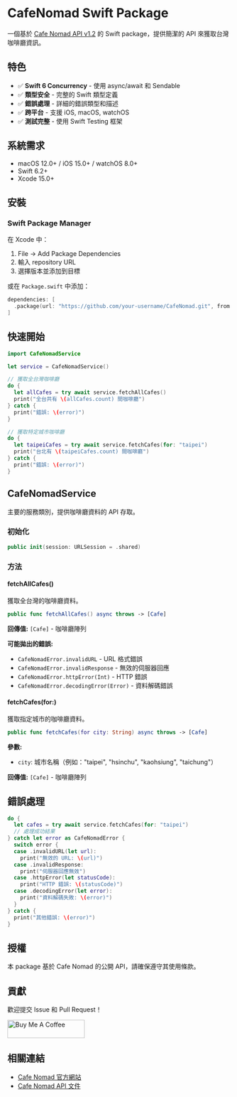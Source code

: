# CafeNomad Swift Package

一個基於 [Cafe Nomad API v1.2](https://cafenomad.tw/developers/docs/v1.2) 的 Swift package，提供簡潔的 API 來獲取台灣咖啡廳資訊。

## 特色

- ✅ **Swift 6 Concurrency** - 使用 async/await 和 Sendable
- ✅ **類型安全** - 完整的 Swift 類型定義
- ✅ **錯誤處理** - 詳細的錯誤類型和描述
- ✅ **跨平台** - 支援 iOS, macOS, watchOS
- ✅ **測試完整** - 使用 Swift Testing 框架

## 系統需求

- macOS 12.0+ / iOS 15.0+ / watchOS 8.0+
- Swift 6.2+
- Xcode 15.0+

## 安裝

### Swift Package Manager

在 Xcode 中：
1. File → Add Package Dependencies
2. 輸入 repository URL
3. 選擇版本並添加到目標

或在 `Package.swift` 中添加：

```swift
dependencies: [
  .package(url: "https://github.com/your-username/CafeNomad.git", from: "1.0.0")
]
```

## 快速開始

```swift
import CafeNomadService

let service = CafeNomadService()

// 獲取全台灣咖啡廳
do {
  let allCafes = try await service.fetchAllCafes()
  print("全台共有 \(allCafes.count) 間咖啡廳")
} catch {
  print("錯誤: \(error)")
}

// 獲取特定城市咖啡廳
do {
  let taipeiCafes = try await service.fetchCafes(for: "taipei")
  print("台北有 \(taipeiCafes.count) 間咖啡廳")
} catch {
  print("錯誤: \(error)")
}
```

## CafeNomadService

主要的服務類別，提供咖啡廳資料的 API 存取。

### 初始化

```swift
public init(session: URLSession = .shared)
```

### 方法

#### fetchAllCafes()

獲取全台灣的咖啡廳資料。

```swift
public func fetchAllCafes() async throws -> [Cafe]
```

**回傳值:** `[Cafe]` - 咖啡廳陣列

**可能拋出的錯誤:**
- `CafeNomadError.invalidURL` - URL 格式錯誤
- `CafeNomadError.invalidResponse` - 無效的伺服器回應
- `CafeNomadError.httpError(Int)` - HTTP 錯誤
- `CafeNomadError.decodingError(Error)` - 資料解碼錯誤

#### fetchCafes(for:)

獲取指定城市的咖啡廳資料。

```swift
public func fetchCafes(for city: String) async throws -> [Cafe]
```

**參數:**
- `city`: 城市名稱（例如："taipei", "hsinchu", "kaohsiung", "taichung"）

**回傳值:** `[Cafe]` - 咖啡廳陣列

## 錯誤處理

```swift
do {
  let cafes = try await service.fetchCafes(for: "taipei")
  // 處理成功結果
} catch let error as CafeNomadError {
  switch error {
  case .invalidURL(let url):
    print("無效的 URL: \(url)")
  case .invalidResponse:
    print("伺服器回應無效")
  case .httpError(let statusCode):
    print("HTTP 錯誤: \(statusCode)")
  case .decodingError(let error):
    print("資料解碼失敗: \(error)")
  }
} catch {
  print("其他錯誤: \(error)")
}
```

## 授權

本 package 基於 Cafe Nomad 的公開 API，請確保遵守其使用條款。

## 貢獻

歡迎提交 Issue 和 Pull Request！

<a href="https://buymeacoffee.com/rice.lin" target="_blank"><img src="https://cdn.buymeacoffee.com/buttons/default-orange.png" alt="Buy Me A Coffee" height="41" width="174"></a>

## 相關連結

- [Cafe Nomad 官方網站](https://cafenomad.tw)
- [Cafe Nomad API 文件](https://cafenomad.tw/developers/docs/v1.2) 
